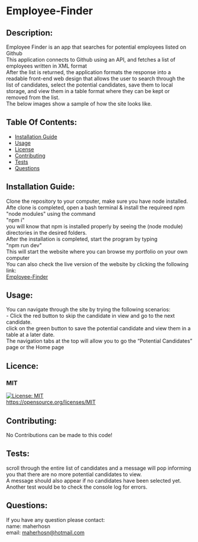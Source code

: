 # Employee-Finder

## Description:
Employee Finder is an app that searches for potential employees listed on Github<br>This application connects to Github using an API, and fetches a list of employees written in XML format<br>After the list is returned, the application formats the response into a readable front-end web design that allows the user to search through the list of candidates, select the potential candidates, save them to local storage, and view them in a table format where they can be kept or removed from the list.<br> The below images show a sample of how the site looks like.

## Table Of Contents:
- [Installation Guide](#installation-guide)
- [Usage](#usage)
-	[License](#license)
- [Contributing](#contributing)
- [Tests](#tests)
- [Questions](#questions)

## Installation Guide:
Clone the repository to your computer, make sure you have node installed.<br>Afte clone is completed, open a bash terminal & install the requireed npm "node modules" using the command <br>"npm i"<br>you will know that npm is installed properly by seeing the (node module) directories in the desired folders.<br>After the installation is completed, start the program by typing<br>"npm run dev"<br>This will start the website where you can browse my portfolio on your own computer<br>You can also check the live version of the website by clicking the following link:<br>[Employee-Finder]( https://gitemployeefinder.netlify.app/)

## Usage: 
You can navigate through the site by trying the following scenarios:<br>- Click the red button to skip the candidate in view and go to the next candidate.<br> click on the green button to save the potential candidate and view them in a table at a later date.<br> The navigation tabs at the top will allow you to go the “Potential Candidates” page or the Home page

## Licence: <br>
### MIT <br>
[![License: MIT](https://img.shields.io/badge/License-MIT-yellow.svg)](https://opensource.org/licenses/MIT) <br>
https://opensource.org/licenses/MIT


## Contributing:
No Contributions can be made to this code!

## Tests:
scroll through the entire list of candidates and a message will pop informing you that there are no more potential candidates to view.<br>A message should also appear if no candidates have been selected yet.<br>Another test would be to check the console log for errors.

## Questions:
If you have any question please contact: <br>
name: maherhosn <br>
email: maherhosn@hotmail.com
  